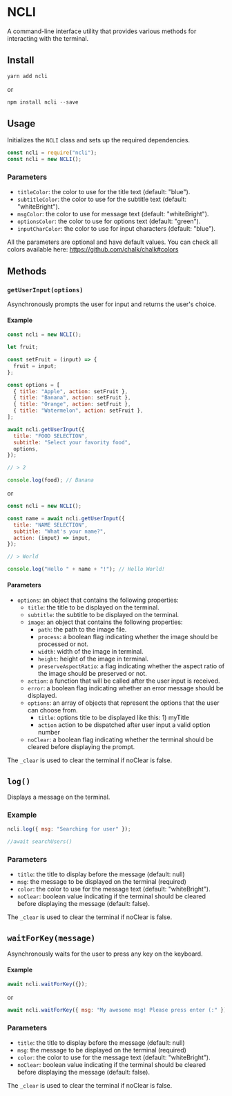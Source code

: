 # NCLI

A command-line interface utility that provides various methods for interacting with the terminal.

## Install

```js
yarn add ncli
```

or

```js
npm install ncli --save
```

## Usage

Initializes the `NCLI` class and sets up the required dependencies.

```js
const ncli = require("ncli");
const ncli = new NCLI();
```

### Parameters

- `titleColor`: the color to use for the title text (default: "blue").
- `subtitleColor`: the color to use for the subtitle text (default: "whiteBright").
- `msgColor`: the color to use for message text (default: "whiteBright").
- `optionsColor`: the color to use for options text (default: "green").
- `inputCharColor`: the color to use for input characters (default: "blue").

All the parameters are optional and have default values.
You can check all colors available here: https://github.com/chalk/chalk#colors

## Methods

### `getUserInput(options)`

Asynchronously prompts the user for input and returns the user's choice.

#### Example

```js
const ncli = new NCLI();

let fruit;

const setFruit = (input) => {
  fruit = input;
};

const options = [
  { title: "Apple", action: setFruit },
  { title: "Banana", action: setFruit },
  { title: "Orange", action: setFruit },
  { title: "Watermelon", action: setFruit },
];

await ncli.getUserInput({
  title: "FOOD SELECTION",
  subtitle: "Select your favority food",
  options,
});

// > 2

console.log(food); // Banana
```

or

```js
const ncli = new NCLI();

const name = await ncli.getUserInput({
  title: "NAME SELECTION",
  subtitle: "What's your name?",
  action: (input) => input,
});

// > World

console.log("Hello " + name + "!"); // Hello World!
```

#### Parameters

- `options`: an object that contains the following properties:
  - `title`: the title to be displayed on the terminal.
  - `subtitle`: the subtitle to be displayed on the terminal.
  - `image`: an object that contains the following properties:
    - `path`: the path to the image file.
    - `process`: a boolean flag indicating whether the image should be processed or not.
    - `width`: width of the image in terminal.
    - `height`: height of the image in terminal.
    - `preserveAspectRatio`: a flag indicating whether the aspect ratio of the image should be preserved or not.
  - `action`: a function that will be called after the user input is received.
  - `error`: a boolean flag indicating whether an error message should be displayed.
  - `options`: an array of objects that represent the options that the user can choose from.
    - `title`: options title to be displayed like this: 1) myTitle
    - `action` action to be dispatched after user input a valid option number
  - `noClear`: a boolean flag indicating whether the terminal should be cleared before displaying the prompt.

The `_clear` is used to clear the terminal if noClear is false.

## `log()`

Displays a message on the terminal.

### Example

```js
ncli.log({ msg: "Searching for user" });

//await searchUsers()
```

### Parameters

- `title`: the title to display before the message (default: null)
- `msg`: the message to be displayed on the terminal (required)
- `color`: the color to use for the message text (default: "whiteBright").
- `noClear`: boolean value indicating if the terminal should be cleared before displaying the message (default: false).

The `_clear` is used to clear the terminal if noClear is false.

## `waitForKey(message)`

Asynchronously waits for the user to press any key on the keyboard.

#### Example

```js
await ncli.waitForKey({});
```

or

```js
await ncli.waitForKey({ msg: "My awesome msg! Please press enter (:" });
```

### Parameters

- `title`: the title to display before the message (default: null)
- `msg`: the message to be displayed on the terminal (required)
- `color`: the color to use for the message text (default: "whiteBright").
- `noClear`: boolean value indicating if the terminal should be cleared before displaying the message (default: false).

The `_clear` is used to clear the terminal if noClear is false.
